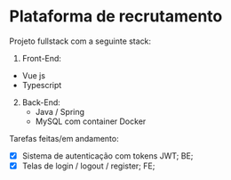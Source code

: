 # Plataforma de recrutamento

Projeto fullstack com a seguinte stack:

1. Front-End:
  - Vue js
  - Typescript

2. Back-End:
   - Java / Spring
   - MySQL com container Docker
  
Tarefas feitas/em andamento:

- [x] Sistema de autenticação com tokens JWT; BE;
- [x] Telas de login / logout / register; FE;
